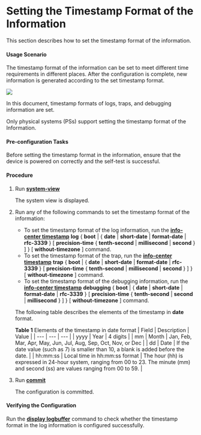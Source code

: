 Setting the Timestamp Format of the Information
===============================================

This section describes how to set the timestamp format of the information.

#### Usage Scenario

The timestamp format of the information can be set to meet different time requirements in different places. After the configuration is complete, new information is generated according to the set timestamp format.

![](../../../../public_sys-resources/note_3.0-en-us.png) 

In this document, timestamp formats of logs, traps, and debugging information are set.

Only physical systems (PSs) support setting the timestamp format of the Information.



#### Pre-configuration Tasks

Before setting the timestamp format in the information, ensure that the device is powered on correctly and the self-test is successful.


#### Procedure

1. Run [**system-view**](cmdqueryname=system-view)
   
   
   
   The system view is displayed.
2. Run any of the following commands to set the timestamp format of the information:
   
   
   * To set the timestamp format of the log information, run the [**info-center timestamp**](cmdqueryname=info-center+timestamp) **log** { **boot** | { **date** | **short-date** | **format-date** | **rfc-3339** } [ **precision-time** { **tenth-second** | **millisecond** | **second** } ] } [ **without-timezone** ] command.
   * To set the timestamp format of the trap, run the [**info-center timestamp**](cmdqueryname=info-center+timestamp) **trap** { **boot** | { **date** | **short-date** | **format-date** | **rfc-3339** } [ **precision-time** { **tenth-second** | **millisecond** | **second** } ] } [ **without-timezone** ] command.
   * To set the timestamp format of the debugging information, run the [**info-center timestamp**](cmdqueryname=info-center+timestamp) **debugging** { **boot** | { **date** | **short-date** | **format-date** | **rfc-3339** } [ **precision-time** { **tenth-second** | **second** | **millisecond** } ] } [ **without-timezone** ] command.
   
   The following table describes the elements of the timestamp in **date** format.
   
   **Table 1** Elements of the timestamp in date format
   | Field | Description | Value |
   | --- | --- | --- |
   | yyyy | Year | 4 digits |
   | mm | Month | Jan, Feb, Mar, Apr, May, Jun, Jul, Aug, Sep, Oct, Nov, or Dec |
   | dd | Date | If the date value (such as 7) is smaller than 10, a blank is added before the date. |
   | hh:mm:ss | Local time in hh:mm:ss format | The hour (hh) is expressed in 24-hour system, ranging from 00 to 23. The minute (mm) and second (ss) are values ranging from 00 to 59. |
3. Run [**commit**](cmdqueryname=commit)
   
   
   
   The configuration is committed.

#### Verifying the Configuration

Run the [**display logbuffer**](cmdqueryname=display+logbuffer) command to check whether the timestamp format in the log information is configured successfully.